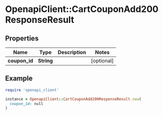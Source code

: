 # OpenapiClient::CartCouponAdd200ResponseResult

## Properties

| Name | Type | Description | Notes |
| ---- | ---- | ----------- | ----- |
| **coupon_id** | **String** |  | [optional] |

## Example

```ruby
require 'openapi_client'

instance = OpenapiClient::CartCouponAdd200ResponseResult.new(
  coupon_id: null
)
```

